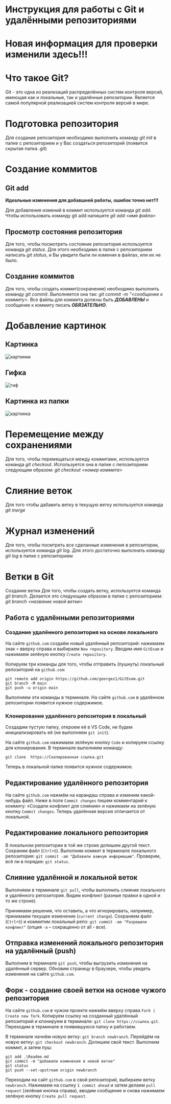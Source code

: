 # Инструкция для работы с Git и удалёнными репозиториями

# **Новая информация для проверки** изменили здесь!!!

# Что такое Git?
Git - это одна из реализаций распределённых систем контроля версий, имеющая как и локальные, так и удалённые репозитории. Является самой популярной реализацией систем контроля версий в мире.

# Подготовка репозитория
Для создание репозитория необходимо выполнить команду _git init_ в папке с репозиторием и у Вас создаться репозиторий (появится скрытая папка .git)

# Создание коммитов
## Git add
**Идеальные изменения для добавшней работы, ошибок точно нет!!!**

Для добавления измений в коммит используется команда *git add*. Чтобы использовать команду git add напишите *git add <имя файла>*

Просмотр состояния репозитория
---
Для того, чтобы посмотреть состояние репозитория используется команда *git status*. Для этого необходимо в папке с репозиторием написать *git status*, и Вы увидите были ли измения в файлах, или их не было.

## Создание коммитов
Для того, чтобы создать коммит(сохранение) необходимо выполнить команду *git commit*. Выполняется она так: *git commit -m "<сообщение к коммиту>*. Все файлы для коммита должны быть ***ДОБАВЛЕНЫ*** и сообщение к коммиту писать ***ОБЯЗАТЕЛЬНО***.

# Добавление картинок
## Картинка
   ![картинки](https://miro.medium.com/max/1400/1*vlDY5078rLn0dFQWbdAKUA.png)
## Гифка
   ![гиф](https://raw.githubusercontent.com/nadehi18/battery-wallpaper-windows/master/preview/charging.gif)
## Картинка из папки
   ![картинка](1_S-_fv45WT4MgqtnPVsxtHQ.jpeg)

# Перемещение между сохранениями
Для того, чтобы перемещаться между коммитами, используется команда *git checkout*. Используется она в папке с пепозиторием следующим образом: *git checkout <номер коммита>*
# Слияние веток
Для того чтобы дабавить ветку в текущую ветку используется команда *git merge*
# Журнал изменений
Для того, чтобы посмтреть все сделанные изменения в репозитории, используется команда _git log_. Для этого достаточно выполнить команду _git log_ в папке с репозиторием
# Ветки в Git
Создание ветки
Для того, чтобы создать ветку, используется команда *git branch*. Делается это следующим образом в папке с репозиторием: *git branch <название новой ветки>*


## Работа с удалёнными репозиториями

### Создание удалённого репозитория на основе локального

На сайте `github.com` создаём новый удалённый репозиторий: нажимаем знак `+` вверху справа и выбираем `New repository`. 
Вводим имя `GitExam` и нажимаем зелёную кнопку `Create repository`.

Копируем три команды для того, чтобы отправить (пушнуть) локальный репозиторий на `github.com`:
```
git remote add origin https://github.com/georgez1/GitExam.git
git branch -M main
git push -u origin main
```
Выполняем эти команды в терминале. На сайте `github.com` в удалённом репозитории появится нужное содержимое.

### Клонирование удалённого репозитория в локальный

Создадим пустую папку, откроем её в VS Code, не будем инициализировать её (не выполняем `git init`).

На сайте `github.com` нажимаем зелёную кнопку `Code` и копируем ссылку для клонирования.
В терминале выполняем команду:
```
git clone  https://Скопированная ссылка.git
```
Теперь в локальной папке появится нужное содержимое.

## Редактирование удалённого репозитория
На сайте `github.com` нажмём на карандаш справа и изменим какой-нибудь файл. Ниже в поле `Commit changes` пишем комментарий к коммиту: «Создали конфликт для слияния» и нажимаем на зелёную кнопку `Commit changes`. Теперь удалённая версия отличается от локальной.

## Редактирование локального репозитория
В локальном репозитории в той же строке допишем другой текст. Сохраним файл (`Ctrl+S`). Выполним коммит в терминале локального репозитория: `git commit -am "Добавили важную информацию"`. Проверим, всё ли в порядке: `git status`. 

## Слияние удалённой и локальной веток
Выполняем в терминале `git pull`,
чтобы выполнить слияние локального и удалённого репозитория. Видим конфликт (разные правки в одной и то же строке).

Принимаем решения, что оставить, а что игнорировать, например, принимаем текущее изменение (`current change`). Сохраняем файл (`Ctrl+S`) и коммитим локальный репо: 
`git commit -am "Разрешили конфликт"` (опция `-a` – сокращенно от all - все).

## Отправка изменений локального репозитория на удалённый (push)
Выполним в терминале `git push`, чтобы выгрузить изменения на удалённый сервер. Обновим страницу в браузере, чтобы увидеть изменения на сайте `github.com`.

## Форк - создание своей ветки на основе чужого репозитория
На сайте `github.com` в чужом проекте нажмём вверху справа `Fork | Create new fork`. Копируем ссылку на созданный удалённый репозиторий и клонируем в терминале: `git clone https://cсылка.git`. Переходим в терминале в появившуюся папку и работаем.

В терминале начнём новую ветку: `git branch newbranch`. Перейдём на новую ветку: `git checkout newbranch`. Допишем свой текст. Выполним коммит, а затем пуш: 
```
git add .\Readme.md
git commit -m "добавили изменения в новой ветке"
git status
git push --set-upstream origin newbranch 
```
Переходим на сайт `github.com` в свой репозиторий, выбираем ветку `newbranch`. Нажимаем на ссылку  `1 commit ahead`  и затем делаем `pull request` (зелёная кнопка справа), вводим сообщение и снова нажимаем зелёную кнопку `Create pull request`.
